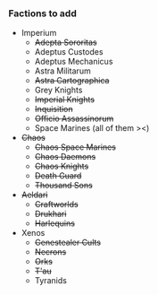 ### Factions to add
- Imperium
  - ~~Adepta Sororitas~~
  - Adeptus Custodes
  - Adeptus Mechanicus
  - Astra Militarum
  - ~~Astra Cartographica~~
  - Grey Knights
  - ~~Imperial Knights~~
  - ~~Inquisition~~
  - ~~Officio Assassinorum~~
  - Space Marines (all of them ><)
- ~~Chaos~~
  - ~~Chaos Space Marines~~
  - ~~Chaos Daemons~~
  - ~~Chaos Knights~~
  - ~~Death Guard~~
  - ~~Thousand Sons~~
- ~~Aeldari~~
  - ~~Craftworlds~~
  - ~~Drukhari~~
  - ~~Harlequins~~
- Xenos
  - ~~Genestealer Cults~~
  - ~~Necrons~~
  - ~~Orks~~
  - ~~T'au~~
  - Tyranids